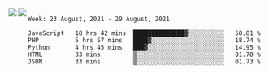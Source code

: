 <a href="https://github.com/anuraghazra/github-readme-stats">
  <img align="left" src="https://github-readme-stats.vercel.app/api?username=Tanesan&count_private=true&show_icons=true" />
</a>
<a href="https://github.com/anuraghazra/github-readme-stats">
  <img align="left" src="https://github-readme-stats.vercel.app/api/top-langs/?username=Tanesan" />
</a>

<!--START_SECTION:waka-->
```text
Week: 23 August, 2021 - 29 August, 2021

JavaScript   18 hrs 42 mins  ██████████████▓░░░░░░░░░░   58.81 % 
PHP          5 hrs 57 mins   ████▓░░░░░░░░░░░░░░░░░░░░   18.74 % 
Python       4 hrs 45 mins   ███▓░░░░░░░░░░░░░░░░░░░░░   14.95 % 
HTML         33 mins         ▒░░░░░░░░░░░░░░░░░░░░░░░░   01.78 % 
JSON         33 mins         ▒░░░░░░░░░░░░░░░░░░░░░░░░   01.73 % 
```
<!--END_SECTION:waka-->
